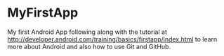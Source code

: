 MyFirstApp
==========

My first Android App following along with the tutorial at http://developer.android.com/training/basics/firstapp/index.html 
to learn more about Android and also how to use Git and GitHub.
